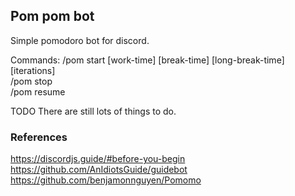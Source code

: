 ## Pom pom bot

Simple pomodoro bot for discord.

Commands:
/pom start [work-time] [break-time] [long-break-time] [iterations] \
/pom stop \
/pom resume 

TODO
There are still lots of things to do. 

### References

https://discordjs.guide/#before-you-begin \
https://github.com/AnIdiotsGuide/guidebot  \
https://github.com/benjamonnguyen/Pomomo